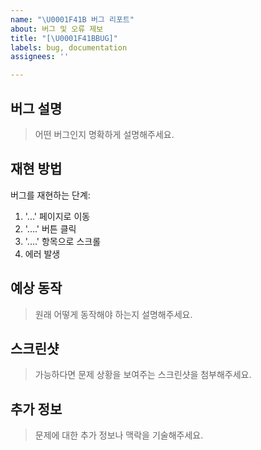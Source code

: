 ```yaml
---
name: "\U0001F41B 버그 리포트"
about: 버그 및 오류 제보
title: "[\U0001F41BBUG]"
labels: bug, documentation
assignees: ''

---
```


## 버그 설명
> 어떤 버그인지 명확하게 설명해주세요.

## 재현 방법
버그를 재현하는 단계:
1. '...' 페이지로 이동
2. '....' 버튼 클릭
3. '....' 항목으로 스크롤
4. 에러 발생

## 예상 동작
> 원래 어떻게 동작해야 하는지 설명해주세요.

## 스크린샷
> 가능하다면 문제 상황을 보여주는 스크린샷을 첨부해주세요.

## 추가 정보
> 문제에 대한 추가 정보나 맥락을 기술해주세요.
